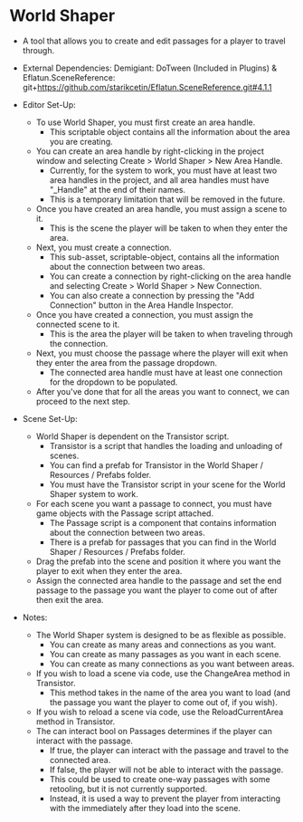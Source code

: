 # World Shaper
- A tool that allows you to create and edit passages for a player to travel through.
- External Dependencies: Demigiant: DoTween (Included in Plugins) & Eflatun.SceneReference: git+https://github.com/starikcetin/Eflatun.SceneReference.git#4.1.1

- Editor Set-Up:
	- To use World Shaper, you must first create an area handle. 
		- This scriptable object contains all the information about the area you are creating.
	- You can create an area handle by right-clicking in the project window and selecting Create > World Shaper > New Area Handle.
		- Currently, for the system to work, you must have at least two area handles in the project, and all area handles must have "_Handle" at the end of their names.
		- This is a temporary limitation that will be removed in the future.
	- Once you have created an area handle, you must assign a scene to it. 
		- This is the scene the player will be taken to when they enter the area.
	- Next, you must create a connection. 
		- This sub-asset, scriptable-object, contains all the information about the connection between two areas.
		- You can create a connection by right-clicking on the area handle and selecting Create > World Shaper > New Connection.
		- You can also create a connection by pressing the "Add Connection" button in the Area Handle Inspector.
	- Once you have created a connection, you must assign the connected scene to it. 
		- This is the area the player will be taken to when traveling through the connection.
	- Next, you must choose the passage where the player will exit when they enter the area from the passage dropdown.
		- The connected area handle must have at least one connection for the dropdown to be populated.
	- After you've done that for all the areas you want to connect, we can proceed to the next step.
- Scene Set-Up:
	- World Shaper is dependent on the Transistor script.
		- Transistor is a script that handles the loading and unloading of scenes.
		- You can find a prefab for Transistor in the World Shaper / Resources / Prefabs folder.
		- You must have the Transistor script in your scene for the World Shaper system to work.
	- For each scene you want a passage to connect, you must have game objects with the Passage script attached.
		- The Passage script is a component that contains information about the connection between two areas.
		- There is a prefab for passages that you can find in the World Shaper / Resources / Prefabs folder.
	- Drag the prefab into the scene and position it where you want the player to exit when they enter the area.
	- Assign the connected area handle to the passage and set the end passage to the passage you want the player to come out of after then exit the area.

- Notes:
	- The World Shaper system is designed to be as flexible as possible.
		- You can create as many areas and connections as you want.
		- You can create as many passages as you want in each scene.
		- You can create as many connections as you want between areas.
	- If you wish to load a scene via code, use the ChangeArea method in Transistor.
		- This method takes in the name of the area you want to load (and the passage you want the player to come out of, if you wish).
	- If you wish to reload a scene via code, use the ReloadCurrentArea method in Transistor.
	- The can interact bool on Passages determines if the player can interact with the passage.
		- If true, the player can interact with the passage and travel to the connected area.
		- If false, the player will not be able to interact with the passage.
		- This could be used to create one-way passages with some retooling, but it is not currently supported.
		- Instead, it is used a way to prevent the player from interacting with the immediately after they load into the scene.
